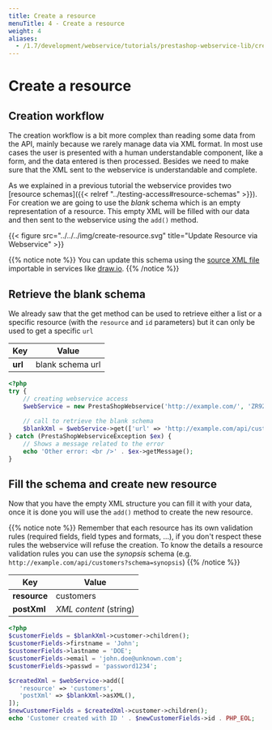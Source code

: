```yaml
---
title: Create a resource
menuTitle: 4 - Create a resource
weight: 4
aliases:
  - /1.7/development/webservice/tutorials/prestashop-webservice-lib/create-resource/
---
```


# Create a resource

## Creation workflow

The creation workflow is a bit more complex than reading some data from the API, mainly because we rarely manage data via XML format. In most use cases the user is presented with a human understandable component, like a form, and the data entered is then processed. Besides we need to make sure that the XML sent to the webservice is understandable and complete.

As we explained in a previous tutorial the webservice provides two [resource schemas]({{< relref "../testing-access#resource-schemas" >}}). For creation we are going to use the *blank* schema which is an empty representation of a resource. This empty XML will be filled with our data and then sent to the webservice using the `add()` method.

{{< figure src="../../../img/create-resource.svg" title="Update Resource via Webservice" >}}

{{% notice note %}}
You can update this schema using the [source XML file](/schemas/1.7/create-resource.xml) importable in services like [draw.io](https://draw.io).
{{% /notice %}}

## Retrieve the blank schema

We already saw that the get method can be used to retrieve either a list or a specific resource (with the `resource` and `id` parameters) but it can only be used to get a specific `url`

| Key     | Value            |
|---------|------------------|
| **url** | blank schema url |

```php
<?php
try {
    // creating webservice access
    $webService = new PrestaShopWebservice('http://example.com/', 'ZR92FNY5UFRERNI3O9Z5QDHWKTP3YIIT', false);
 
    // call to retrieve the blank schema
    $blankXml = $webService->get(['url' => 'http://example.com/api/customers?schema=blank']);
} catch (PrestaShopWebserviceException $ex) {
    // Shows a message related to the error
    echo 'Other error: <br />' . $ex->getMessage();
}
```

## Fill the schema and create new resource

Now that you have the empty XML structure you can fill it with your data, once it is done you will use the `add()` method to create the new resource.

{{% notice note %}}
Remember that each resource has its own validation rules (required fields, field types and formats, ...), if you don't respect these rules the webservice will refuse the creation. To know the details a resource validation rules you can use the *synopsis* schema (e.g. `http://example.com/api/customers?schema=synopsis`)
{{% /notice %}}

| Key          | Value                  |
|--------------|------------------------|
| **resource** | customers              |
| **postXml**  | *XML content* (string) |

```php
<?php
$customerFields = $blankXml->customer->children();
$customerFields->firstname = 'John';
$customerFields->lastname = 'DOE';
$customerFields->email = 'john.doe@unknown.com';
$customerFields->passwd = 'password1234';

$createdXml = $webService->add([
   'resource' => 'customers',
   'postXml' => $blankXml->asXML(),
]);
$newCustomerFields = $createdXml->customer->children();
echo 'Customer created with ID ' . $newCustomerFields->id . PHP_EOL;
```
